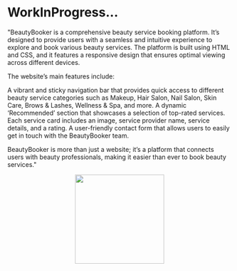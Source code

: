 # WorkInProgress...

"BeautyBooker is a comprehensive beauty service booking platform. It’s designed to provide users with a seamless and intuitive experience to explore and book various beauty services. The platform is built using HTML and CSS, and it features a responsive design that ensures optimal viewing across different devices.

The website’s main features include:

A vibrant and sticky navigation bar that provides quick access to different beauty service categories such as Makeup, Hair Salon, Nail Salon, Skin Care, Brows & Lashes, Wellness & Spa, and more.
A dynamic ‘Recommended’ section that showcases a selection of top-rated services. Each service card includes an image, service provider name, service details, and a rating.
A user-friendly contact form that allows users to easily get in touch with the BeautyBooker team.


BeautyBooker is more than just a website; it’s a platform that connects users with beauty professionals, making it easier than ever to book beauty services."

<div align="center">
<img src="https://user-images.githubusercontent.com/74038190/213910842-5a320d6b-e48f-4d41-a901-0e6a357e8dae.gif" width="200">
<br><br>
